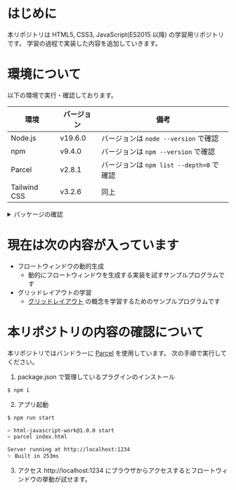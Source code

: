 # はじめに
本リポジトリは HTML5, CSS3, JavaScript(ES2015 以降) の学習用リポジトリです。
学習の過程で実装した内容を追加していきます。

# 環境について

以下の環境で実行・確認しております。

| 環境         | バージョン | 備考                                     |
|--------------|------------|------------------------------------------|
| Node.js      | v19.6.0    | バージョンは `node --version` で確認     |
| npm          | v9.4.0     | バージョンは `npm --version` で確認      |
| Parcel       | v2.8.1     | バージョンは `npm list --depth=0` で確認 |
| Tailwind CSS | v3.2.6     | 同上                                     |

<details>
<summary>パッケージの確認</summary>

```bash
% npm list --depth=0
├── eslint-config-standard@17.0.0
├── eslint-plugin-import@2.26.0
├── eslint-plugin-node@11.1.0
├── eslint-plugin-promise@6.1.1
├── eslint@8.33.0
├── jasmine-core@3.99.1
├── karma-chrome-launcher@3.1.1
├── karma-firefox-launcher@2.1.2
├── karma-html2js-preprocessor@1.1.0
├── karma-jasmine@4.0.2
├── karma@6.4.1
├── parcel@2.8.1
└── tailwindcss@3.2.6
```

</details>

# 現在は次の内容が入っています
- フロートウィンドウの動的生成
  - 動的にフロートウィンドウを生成する実装を試すサンプルプログラムです
- グリッドレイアウトの学習
  - [グリッドレイアウト](https://developer.mozilla.org/ja/docs/Web/CSS/CSS_Grid_Layout/Basic_Concepts_of_Grid_Layout) の概念を学習するためのサンプルプログラムです


# 本リポジトリの内容の確認について
本リポジトリではバンドラーに [Parcel](https://ja.parceljs.org/) を使用しています。
次の手順で実行してください。

1. package.json で管理しているプラグインのインストール

```bash
$ npm i
```

2. アプリ起動

```bash
$ npm run start

> html-javascript-work@1.0.0 start
> parcel index.html

Server running at http://localhost:1234
✨ Built in 253ms
```

3. アクセス
http://localhost:1234 にブラウザからアクセスするとフロートウィンドウの挙動が試せます。

